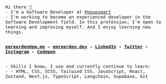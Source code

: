 <samp>Hi there 👋</samp> <br>
<samp> - I'm a Software Developer at [Popupsmart](https://popupsmart.com) </samp> <br>
<samp> - I'm working to become an experienced developer in the Software Development field. In this profession, I'm open to learning and improving myself. And I enjoy learning new things.</samp> <br><br>

<samp> <b> <a href="mailto:emreerden@pm.me">emreerden@pm.me</a> - <a href="https://emreerden.dev/" target="_blank" rel="noreferrer">emreerden.dev</a> - <a href="https://linkedin.com/in/Wiazeph" target="_blank" rel="noreferrer">LinkedIn</a> - <a href="https://twitter.com/Wiazeph" target="_blank" rel="noreferrer">Twitter</a> - <a href="https://instagram.com/Wiazeph" target="_blank" rel="noreferrer">Instagram</a> - <a href="https://codepen.io/Wiazeph" target="_blank" rel="noreferrer">Codepen</a> </b> </samp> <br><br>

<samp> - Skills I know, I use and currently continue to learn:</samp> <br>
<samp> - - HTML, CSS, SCSS, Tailwind CSS, JavaScript, React, Zustand, Next.js, TypeScript, Langchain, Supabase, Git</samp>
